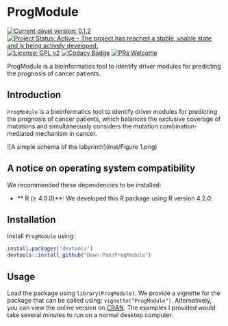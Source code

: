 
# ProgModule

[![Current devel version: 0.1.2](https://img.shields.io/badge/devel%20version-0.1.2-blue.svg)](https://github.com/Dawn-Pan/ProgModule)
[![Project Status: Active – The project has reached a stable, usable state and is being actively developed.](https://www.repostatus.org/badges/latest/active.svg)](https://www.repostatus.org/#active)
[![License: GPL v2](https://img.shields.io/badge/License-GPL_v2-blue.svg)](https://www.gnu.org/licenses/old-licenses/gpl-2.0.en.html)
[![Codacy Badge](https://app.codacy.com/project/badge/Grade/09b138b2fa9242229f081cd180f6fc91)](https://app.codacy.com/gh/Dawn-Pan/ProgModule/dashboard?utm_source=gh&utm_medium=referral&utm_content=&utm_campaign=Badge_grade)
[![PRs Welcome](https://img.shields.io/badge/PRs-welcome-brightgreen.svg)](https://makeapullrequest.com)


ProgModule is a bioinformatics tool to identify driver modules for predicting the prognosis of cancer patients.

## Introduction

`ProgModule` is a bioinformatics tool to identify driver modules for predicting the prognosis of cancer patients, which balances the exclusive coverage of mutations and simultaneously considers the mutation combination-mediated mechanism in cancer.

![A simple schema of the labyrinth](inst/Figure 1.png)


## A notice on operating system compatibility

We recommended these dependencies to be installed:

- ** R (≥ 4.0.0)**: We developed this R package using R version 4.2.0.



## Installation

Install `ProgModule` using:

``` r
install.packages('devtools')
devtools::install_github("Dawn-Pan/ProgModule")
```


## Usage

Load the package using `library(ProgModule)`. We provide a vignette for the package that can be called using: `vignette("ProgModule")`. Alternatively, you can view the online version on [CRAN](https://cran.r-project.org/web/packages/ProgModule/index.html). The examples I provided would take several minutes to run on a normal desktop computer.



